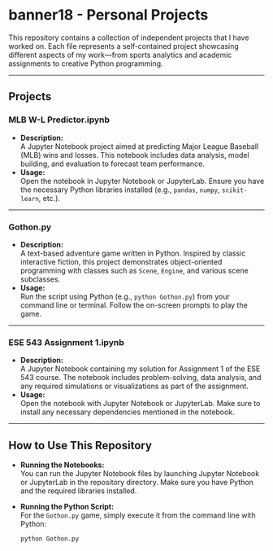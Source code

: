 # banner18 - Personal Projects

This repository contains a collection of independent projects that I have worked on. Each file represents a self-contained project showcasing different aspects of my work—from sports analytics and academic assignments to creative Python programming.

---

## Projects

### MLB W-L Predictor.ipynb
- **Description:**  
  A Jupyter Notebook project aimed at predicting Major League Baseball (MLB) wins and losses. This notebook includes data analysis, model building, and evaluation to forecast team performance.
- **Usage:**  
  Open the notebook in Jupyter Notebook or JupyterLab. Ensure you have the necessary Python libraries installed (e.g., `pandas`, `numpy`, `scikit-learn`, etc.).

---

### Gothon.py
- **Description:**  
  A text-based adventure game written in Python. Inspired by classic interactive fiction, this project demonstrates object-oriented programming with classes such as `Scene`, `Engine`, and various scene subclasses.  
- **Usage:**  
  Run the script using Python (e.g., `python Gothon.py`) from your command line or terminal. Follow the on-screen prompts to play the game.

---

### ESE 543 Assignment 1.ipynb
- **Description:**  
  A Jupyter Notebook containing my solution for Assignment 1 of the ESE 543 course. The notebook includes problem-solving, data analysis, and any required simulations or visualizations as part of the assignment.
- **Usage:**  
  Open the notebook with Jupyter Notebook or JupyterLab. Make sure to install any necessary dependencies mentioned in the notebook.

---

## How to Use This Repository

- **Running the Notebooks:**  
  You can run the Jupyter Notebook files by launching Jupyter Notebook or JupyterLab in the repository directory. Make sure you have Python and the required libraries installed.

- **Running the Python Script:**  
  For the `Gothon.py` game, simply execute it from the command line with Python:
  ```bash
  python Gothon.py

